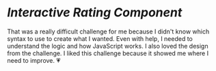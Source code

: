# _Interactive Rating Component_

That was a really difficult challenge for me because I didn't know which syntax to use to create what I wanted. Even with help, I needed to understand the logic and how JavaScript works. I also loved the design from the challenge. I liked this challenge because it showed me where I need to improve. 💗
